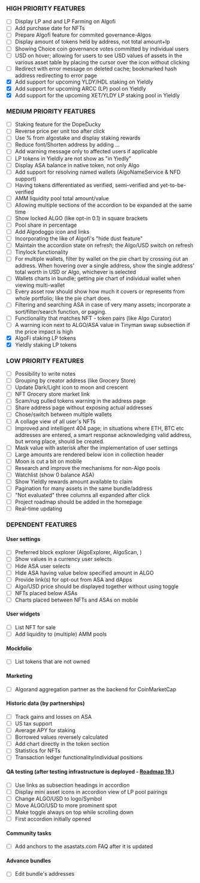 ### HIGH PRIORITY FEATURES

- [ ] Display LP and and LP Farming on Algofi
- [ ] Add purchase date for NFTs
- [ ] Prepare Algofi feature for commited governance-Algos
- [ ] Display amount of tokens held by address, not total amount+lp
- [ ] Showing Choice coin governance votes committed by individual users
- [ ] USD on hover; allowing for users to see USD values of assets in the various asset table by placing the cursor over the icon without clicking
- [ ] Redirect with error message on deleted cache; bookmarked hash address redirecting to error page
- [x] Add support for upcoming YLDY/HDL staking on Yieldly
- [x] Add support for upcoming ARCC (LP) pool on Yieldly
- [x] Add support for the upcoming XET/YLDY LP staking pool in Yieldly

### MEDIUM PRIORITY FEATURES

- [ ] Staking feature for the DopeDucky
- [ ] Reverse price per unit too after click
- [ ] Use % from algostake and display staking rewards
- [ ] Reduce font/Shorten address by adding ...
- [ ] Add warning message only to affected users if applicable
- [ ] LP tokens in Yieldly are not show as "in Yiedly"
- [ ] Display ASA balance in native token, not only Algo
- [ ] Add support for resolving named wallets (AlgoNameService & NFD support)
- [ ] Having tokens differentiated as verified, semi-verified and yet-to-be-verified
- [ ] AMM liquidity pool total amount/value
- [ ] Allowing multiple sections of the accordion to be expanded at the same time
- [ ] Show locked ALGO (like opt-in 0.1) in square brackets
- [ ] Pool share in percentage
- [ ] Add Algodoggo icon and links
- [ ] Incorporating the like of Algofi's "hide dust feature"
- [ ] Maintain the accordion state on refresh; the Algo/USD switch on refresh 
- [ ] Tinylock functionality
- [ ] For multiple wallets, filter by wallet on the pie chart by crossing out an address. When hovering over a single address, show the single address' total worth in USD or Algo, whichever is selected 
- [ ] Wallets charts in bundle; getting pie chart of individual wallet when viewing multi-wallet 
- [ ] Every asset row should show how much it covers or represents from whole portfolio; like the pie chart does.
- [ ] Filtering and searching ASA in case of very many assets; incorporate a sort/filter/search function, or paging.
- [ ] Functionality that matches NFT - token pairs (like Algo Curator)
- [ ] A warning icon next to ALGO/ASA value in Tinyman swap subsection if the price impact is high
- [x] AlgoFi staking LP tokens
- [x] Yieldly staking LP tokens

### LOW PRIORITY FEATURES 

- [ ] Possibility to write notes
- [ ] Grouping by creator address (like Grocery Store)
- [ ] Update Dark/Light icon to moon and crescent
- [ ] NFT Grocery store market link
- [ ] Scam/rug pulled tokens warning in the address page
- [ ] Share address page without exposing actual addresses
- [ ] Chose/switch between multiple wallets
- [ ] A collage view of all user's NFTs
- [ ] Improved and intelligent 404 page; in situations where ETH, BTC etc addresses are entered, a smart response acknowledging valid address, but wrong place, should be created. 
- [ ] Mask value with asterisk after the implementation of user settings 
- [ ] Large amounts are rendered below icon in collection header
- [ ] Moon is cut a bit on mobile
- [ ] Research and improve the mechanisms for non-Algo pools
- [ ] Watchlist (show 0 balance ASA)
- [ ] Show Yieldly rewards amount available to claim
- [ ] Pagination for many assets in the same bundle/address
- [ ] "Not evaluated" three columns all expanded after click
- [ ] Project roadmap should be added in the homepage 
- [ ] Real-time updating

### DEPENDENT FEATURES

#### User settings

- [ ] Preferred block explorer (AlgoExplorer, AlgoScan, )
- [ ] Show values in a currency user selects
- [ ] Hide ASA user selects
- [ ] Hide ASA having value below specified amount in ALGO
- [ ] Provide link(s) for opt-out from ASA and dApps
- [ ] Algo/USD price should be displayed together without using toggle
- [ ] NFTs placed below ASAs
- [ ] Charts placed between NFTs and ASAs on mobile

#### User widgets

- [ ] List NFT for sale
- [ ] Add liquidity to (multiple) AMM pools

#### Mockfolio

- [ ] List tokens that are not owned

#### Marketing

- [ ] Algorand aggregation partner as the backend for CoinMarketCap

#### Historic data (by partnerships)

- [ ] Track gains and losses on ASA
- [ ] US tax support
- [ ] Average APY for staking
- [ ] Borrowed values reversely calculated 
- [ ] Add chart directly in the token section
- [ ] Statistics for NFTs
- [ ] Transaction ledger functionality/individual positions

#### QA testing (after testing infrastructure is deployed - [Roadmap 19.](https://github.com/asastats/docs/blob/main/roadmap.md))

- [ ] Use links as subsection headings in accordion
- [ ] Display mini asset icons in accordion view of LP pool pairings
- [ ] Change ALGO/USD to logo/Symbol
- [ ] Move ALGO/USD to more prominent spot
- [ ] Make toggle always on top while scrolling down
- [ ] First accordion initially opened

#### Community tasks

- [ ] Add anchors to the asastats.com FAQ after it is updated

#### Advance bundles

- [ ] Edit bundle's addresses

